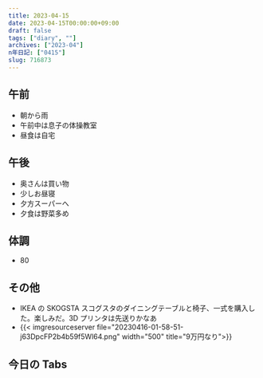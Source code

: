 ```yaml
---
title: 2023-04-15
date: 2023-04-15T00:00:00+09:00
draft: false
tags: ["diary", ""]
archives: ["2023-04"]
n年日記: ["0415"]
slug: 716873
---
```


## 午前

- 朝から雨
- 午前中は息子の体操教室
- 昼食は自宅

## 午後

- 奥さんは買い物
- 少しお昼寝
- 夕方スーパーへ
- 夕食は野菜多め

## 体調

- 80

## その他

- IKEA の SKOGSTA スコグスタのダイニングテーブルと椅子、一式を購入した。楽しみだ。3D プリンタは先送りかなあ
- {{< imgresourceserver file="20230416-01-58-51-j63DpcFP2b4b59f5Wl64.png" width="500" title="9万円なり">}}

## 今日の Tabs
